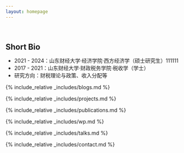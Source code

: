```yaml
---
layout: homepage
---
```



<h1 id="about-me"></h1>

<h2 style="margin: 60px 0px 10px;">Short Bio</h2>

- 2021 - 2024：山东财经大学·经济学院·西方经济学（硕士研究生）111111
- 2017 - 2021：山东财经大学·财政税务学院·税收学（学士）
- 研究方向：财税理论与政策、收入分配等


{% include_relative _includes/blogs.md %}

{% include_relative _includes/projects.md %}

{% include_relative _includes/publications.md %}

{% include_relative _includes/wp.md %}

{% include_relative _includes/talks.md %}

{% include_relative _includes/contact.md %}
